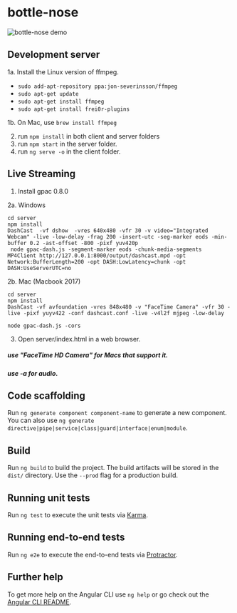 # bottle-nose

![bottle-nose demo](https://media.giphy.com/media/f5vlPCTkfZb2M2QKoN/giphy.gif)

## Development server

1a. Install the Linux version of ffmpeg.
  * `sudo add-apt-repository ppa:jon-severinsson/ffmpeg`
  * `sudo apt-get update`
  * `sudo apt-get install ffmpeg`
  * `sudo apt-get install frei0r-plugins`
  
1b. On Mac, use `brew install ffmpeg`

2. run ```npm install``` in both client and server folders
3. run ```npm start```  in the server folder.
4. run ```ng serve -o``` in the client folder.

## Live Streaming
1. Install gpac 0.8.0

2a. Windows

```
cd server
npm install
DashCast  -vf dshow  -vres 640x480 -vfr 30 -v video="Integrated Webcam" -live -low-delay -frag 200 -insert-utc -seg-marker eods -min-buffer 0.2 -ast-offset -800 -pixf yuv420p
 node gpac-dash.js -segment-marker eods -chunk-media-segments
MP4Client http://127.0.0.1:8000/output/dashcast.mpd -opt Network:BufferLength=200 -opt DASH:LowLatency=chunk -opt DASH:UseServerUTC=no
```

2b. Mac (Macbook 2017)

```
cd server
npm install
DashCast -vf avfoundation -vres 848x480 -v "FaceTime Camera" -vfr 30 -live -pixf yuyv422 -conf dashcast.conf -live -v4l2f mjpeg -low-delay
```
```
node gpac-dash.js -cors
```
3. Open server/index.html in a web browser.

##### use "FaceTime HD Camera" for Macs that support it.
##### use -a for audio.

## Code scaffolding

Run `ng generate component component-name` to generate a new component. You can also use `ng generate directive|pipe|service|class|guard|interface|enum|module`.

## Build

Run `ng build` to build the project. The build artifacts will be stored in the `dist/` directory. Use the `--prod` flag for a production build.

## Running unit tests

Run `ng test` to execute the unit tests via [Karma](https://karma-runner.github.io).

## Running end-to-end tests

Run `ng e2e` to execute the end-to-end tests via [Protractor](http://www.protractortest.org/).

## Further help

To get more help on the Angular CLI use `ng help` or go check out the [Angular CLI README](https://github.com/angular/angular-cli/blob/master/README.md).
